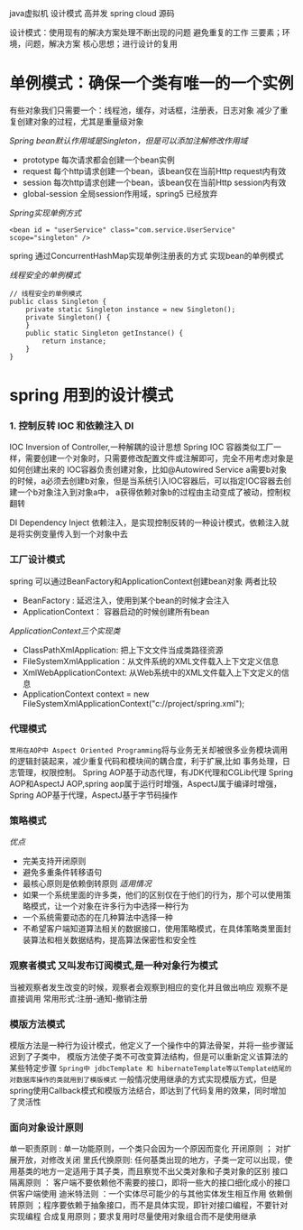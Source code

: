 java虚拟机
设计模式
高并发
spring cloud 源码

设计模式：使用现有的解决方案处理不断出现的问题 避免重复的工作
三要素；环境，问题，解决方案
核心思想；进行设计的复用

# 单例模式：确保一个类有唯一的一个实例
有些对象我们只需要一个：线程池，缓存，对话框，注册表，日志对象
减少了重复创建对象的过程，尤其是重量级对象

*Spring bean默认作用域是Singleton，但是可以添加注解修改作用域*
+ prototype 每次请求都会创建一个bean实例
+ request 每个http请求创建一个bean，该bean仅在当前Http request内有效
+ session 每次http请求创建一个bean，该bean仅在当前Http session内有效
+ global-session 全局session作用域，spring5 已经放弃

*Spring实现单例方式*
```
<bean id = "userService" class="com.service.UserService" scope="singleton" />
```
spring 通过ConcurrentHashMap实现单例注册表的方式 实现bean的单例模式


*线程安全的单例模式*
```
// 线程安全的单例模式
public class Singleton {
    private static Singleton instance = new Singleton();
    private Singleton() {
    }
    public static Singleton getInstance() {
        return instance;
    }
}
```


# spring 用到的设计模式
### 1.	控制反转 IOC 和依赖注入 DI
IOC Inversion of Controller,一种解耦的设计思想
Spring IOC 容器类似工厂一样，需要创建一个对象时，只需要修改配置文件或注解即可，完全不用考虑对象是如何创建出来的
IOC容器负责创建对象，比如@Autowired Service 
a需要b对象的时候，a必须去创建b对象，但是当系统引入IOC容器后，可以指定IOC容器去创建一个b对象注入到对象a中，
a获得依赖对象b的过程由主动变成了被动，控制权翻转

DI Dependency Inject 依赖注入，是实现控制反转的一种设计模式，依赖注入就是将实例变量传入到一个对象中去

### 工厂设计模式
spring 可以通过BeanFactory和ApplicationContext创建bean对象
两者比较
+ BeanFactory : 延迟注入，使用到某个bean的时候才会注入
+ ApplicationContext： 容器启动的时候创建所有bean

*ApplicationContext三个实现类*
+ ClassPathXmlApplication: 把上下文文件当成类路径资源
+ FileSystemXmlApplication：从文件系统的XML文件载入上下文定义信息
+ XmlWebApplicationContext: 从Web系统中的XML文件载入上下文定义的信息
+ ApplicationContext context = new FileSystemXmlApplicationContext("c://project/spring.xml");

### 代理模式
`常用在AOP中 Aspect Oriented Programming`将与业务无关却被很多业务模块调用的逻辑封装起来，减少重复代码和模块间的耦合度，利于扩展,比如 事务处理，日志管理，权限控制。
Spring AOP基于动态代理，有JDK代理和CGLib代理
Spring AOP和AspectJ AOP,spring aop属于运行时增强，AspectJ属于编译时增强，Spring AOP基于代理，AspectJ基于字节码操作


### 策略模式
*优点*
+ 完美支持开闭原则
+ 避免多重条件转移语句
+ 最核心原则是依赖倒转原则
*适用情况*
+ 如果一个系统里面的许多类，他们的区别仅在于他们的行为，那个可以使用策略模式，让一个对象在许多行为中选择一种行为
+ 一个系统需要动态的在几种算法中选择一种
+ 不希望客户端知道算法相关的数据接口，使用策略模式，在具体策略类里面封装算法和相关数据结构，提高算法保密性和安全性

### 观察者模式 又叫发布订阅模式,是一种对象行为模式
当被观察者发生改变的时候，观察者会观察到相应的变化并且做出响应
观察不是直接调用
常用形式:注册-通知-撤销注册


### 模版方法模式
模版方法是一种行为设计模式，他定义了一个操作中的算法骨架，并将一些步骤延迟到了子类中，
模版方法使子类不可改变算法结构，但是可以重新定义该算法的某些特定步骤
`Spring中 jdbcTemplate 和 hibernateTemplate等以Template结尾的对数据库操作的类就用到了模版模式`
一般情况使用继承的方式实现模版方式，但是spring使用Callback模式和模版方法结合，即达到了代码复用的效果，同时增加了灵活性

### 




### 面向对象设计原则
单一职责原则 : 单一功能原则，一个类只会因为一个原因而变化
开闭原则 ； 对扩展开放，对修改关闭
里氏代换原则: 任何基类出现的地方，子类一定可以出现，使用基类的地方一定适用于其子类，而且察觉不出父类对象和子类对象的区别
接口隔离原则 ： 客户端不要依赖他不需要的接口，即将一些大的接口细化成小的接口供客户端使用
迪米特法则 ：一个实体尽可能少的与其他实体发生相互作用
依赖倒转原则 ；程序要依赖于抽象接口，而不是具体实现，即针对接口编程，不要针对实现编程
合成复用原则；要求复用时尽量使用对象组合而不是使用继承





